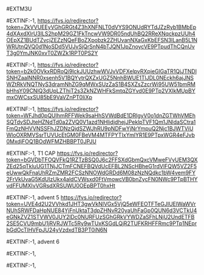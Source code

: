 #EXTM3U

#EXTINF:-1, 
https://fvs.io/redirector?token=ZkVVUEEyVGhGRGt4Z3hXNFNLT0dVYS9ONUdRYTdJZzRyb1BMbEp4dXAxdXlrU3lLS2hpM29GZ1FkTncwVW9DR05ndUhBQ2RReXNqckpzUUh4OEpXZ1BUdTZvcjZEZzNQeFBoZXpobzk2ZHUvanNXaGxKbEFSN3lLanB5L1NWRUtnQVQ0d1NoSDd5VUJvSjQrSnN4bTJQN1JpZnoycVE9PTpudThCQnUvT3g0YmJNK0xvT0ZWZk1RPT0PS2Y

#EXTINF:-1, 
https://fvs.io/redirector?token=b2k0OVkxRDRoQi9IckJUUzhwWVJvVDFXelpvRXpjeGlGaTR1QjJTNDlSNHZaalNNR0xsenh5V1BQYytrQXZxUGZ5NnhBWUE1TlJDL0NEckh6ajJNSWZtRkVNQTNyS3dramNhZG9qMWxSUzZaS1B4SXZsZzcrWi95UW51bmRMbHhsY09CNlQ3dUpLZThiT2s3ZkNZWHFkSmtqZGYvd0E9PTp2VXlkMUpBYmxOWCsxSU85bE9VaVZnPT0IiXp

#EXTINF:-1,
https://fvs.io/redirector?token=WFJhd0pQUlhmRFFWek9saHhSVWdBdE1DRlgyV0o1dnZGTWhVMEhSQTdvSDJteHZNdTd0a2ZVQ0V1azd1NHlidjdhejJPeklpTVF1Qm1JNldaSCtra1FmQzNHVVNSSFhJZDNzQjdSZWJhRU9pNDFwYjNrYmpuQ2Njc1BJWTViUWloOXRMVSsrTUVUcEtGM0FBeVM4MTFPYTIxYmlYR1E9PTpxWGR4eFJvb0MxdjFOQ1BOdWFMZHBBPT0JPJU

#EXTINF:-1, T1 CAP
https://fvs.io/redirector?token=bGVDbTFOQVFkQ1RZTzBSQ0J6c2FFSXdGbmQxcVMweFVyUEM3QXZEd25qTkluUG1TNjJCTmFCNEFBQVdUcEFBL2NScHBheG1rdVlFQW5VZ2F5eUwwQkFnaUhRZmZMR2FCSzNNOWdGRDd6M08zNzNQdkc1bW4vem9FY2FrVkUvaG5KdUlzUkx4aldCVWsxd0FtVmowcVB0bnZycFN0NWc9PTpBTHYvdFFUMXIvVGRsdXRSUWU0OEpBPT0hxHt

#EXTINF:-1, advent 5
https://fvs.io/redirector?token=UVE4d2U2VVhkd1JHT3gwVkNIVGx5VjQ5eWFEOTFTeGJIUElWaWVrNUhSRWFDaHpNUE84YjFnUktaT3dpZHNvR20yaUhFaGp0QUN6d3VCTkU4eGNkZVZ1STVWV0JUY2lDc0NURFUzSGhGRkVYWDZaSFhLNjU2UndETFB2SE5CVU9mbU1jRVRJWTc5Ry9wTUxKSGdLQjR2TUFKRHFFRmc9PTp1NEprbGdOcTlHVFpJU24yVzdxdTB3PT0iN6N

#EXTINF:-1, advent 6

#EXTINF:-1,


#EXTINF:-1, 

